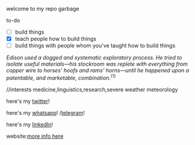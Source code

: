 

welcome to my repo garbage

to-do
- [ ] build things
- [x] teach people how to build things
- [ ] build things with people whom you've taught how to build things

<i>Edison used a dogged and systematic exploratory process. He tried to isolate useful materials—his stockroom was replete with everything from copper wire to horses’ hoofs and rams’ horns—until he happened upon a patentable, and marketable, combination.</i><sup>(1)</sup>



//interests 
medicine,linguistics,research,severe weather meteorology



here's my [twitter](https://twitter.com/hakancangunerli)!

here's my [whatsapp](https://wa.me/14703882623?text=I%20got%20your%20number%20from%20GitHub)! /[telegram](https://t.me/hakancangunerli)!

here's my [linkedIn](https://www.linkedin.com/in/hakancangunerli)!

website:[more info here](https://john.tal-labs.com/ "website")





